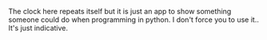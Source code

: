 The clock here repeats itself but it is just an app to show something someone could do when programming in python. I don't force you to use it.. It's just indicative. 
